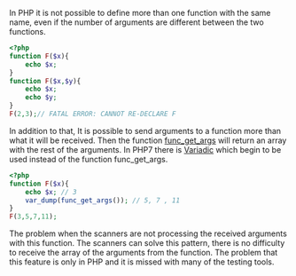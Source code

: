 In PHP it is not possible to define more than one function with the same name, even if the number of arguments are different between the two functions.

```php
<?php
function F($x){
    echo $x;
}
function F($x,$y){
    echo $x;
    echo $y;
}
F(2,3);// FATAL ERROR: CANNOT RE-DECLARE F
```

In addition to that, It is possible to send arguments to a function more than what it will be received. 
Then the function [func_get_args](https://www.php.net/manual/en/function.func-get-args.php) will return an array with the rest of the arguments. 
In PHP7 there is [Variadic](https://www.phptutorial.net/php-tutorial/php-variadic-functions/) which begin to be used instead of the function func_get_args.

```php
<?php
function F($x){
    echo $x; // 3
    var_dump(func_get_args()); // 5, 7 , 11
}
F(3,5,7,11);
```

The problem when the scanners are not processing the received arguments with this function.
The scanners can solve this pattern, there is no difficulty to receive the array of the arguments from the function. 
The problem that this feature is only in PHP and it is missed with many of the testing tools. 